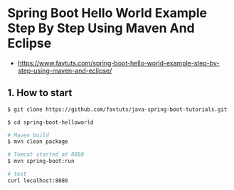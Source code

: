 # Spring Boot Hello World Example Step By Step Using Maven And Eclipse

* https://www.favtuts.com/spring-boot-hello-world-example-step-by-step-using-maven-and-eclipse/

## 1. How to start
```bash
$ git clone https://github.com/favtuts/java-spring-boot-tutorials.git

$ cd spring-boot-helloworld

# Maven build
$ mvn clean package

# Tomcat started at 8080
$ mvn spring-boot:run

# test
curl localhost:8080
```